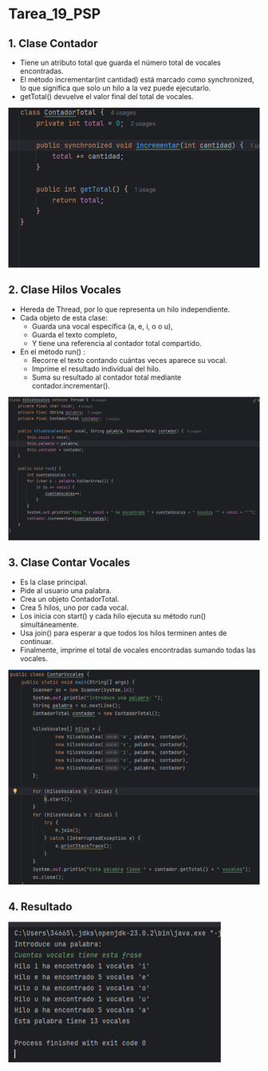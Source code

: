 # Tarea_19_PSP

## 1. Clase Contador
- Tiene un atributo total que guarda el número total de vocales encontradas.
- El método incrementar(int cantidad) está marcado como synchronized, lo que significa que solo un hilo a la vez puede ejecutarlo.
- getTotal() devuelve el valor final del total de vocales.
  
![](1.png)

## 2. Clase Hilos Vocales
- Hereda de Thread, por lo que representa un hilo independiente.
- Cada objeto de esta clase:
  - Guarda una vocal específica (a, e, i, o o u),
  - Guarda el texto completo,
  - Y tiene una referencia al contador total compartido.
- En el método run() :
  - Recorre el texto contando cuántas veces aparece su vocal.
  - Imprime el resultado individual del hilo.
  - Suma su resultado al contador total mediante contador.incrementar().

![](2.png)

## 3. Clase Contar Vocales
- Es la clase principal.
- Pide al usuario una palabra.
- Crea un objeto ContadorTotal.
- Crea 5 hilos, uno por cada vocal.
- Los inicia con start() y cada hilo ejecuta su método run() simultáneamente.
- Usa join() para esperar a que todos los hilos terminen antes de continuar.
- Finalmente, imprime el total de vocales encontradas sumando todas las vocales.

![](3.png)

## 4. Resultado 

![](resultado.png)
